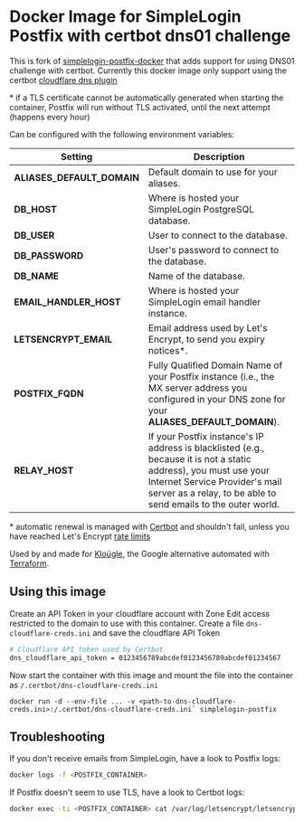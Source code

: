 # Docker Image for SimpleLogin Postfix with certbot dns01 challenge

This is fork of [simplelogin-postfix-docker](https://github.com/simple-login/simplelogin-postfix-docker) that adds support for using DNS01 challenge with certbot.
Currently this docker image only support using the certbot [cloudflare dns plugin](https://certbot-dns-cloudflare.readthedocs.io/en/stable/)

\* if a TLS certificate cannot be automatically generated when starting the container, Postfix will run without TLS activated, until the next attempt (happens every hour)

Can be configured with the following environment variables:

Setting     | Description
----------- | -------------------------------------------
**ALIASES_DEFAULT_DOMAIN** | Default domain to use for your aliases.
**DB_HOST** | Where is hosted your SimpleLogin PostgreSQL database.
**DB_USER** | User to connect to the database.
**DB_PASSWORD** | User's password to connect to the database.
**DB_NAME** | Name of the database.
**EMAIL_HANDLER_HOST** | Where is hosted your SimpleLogin email handler instance.
**LETSENCRYPT_EMAIL** | Email address used by Let's Encrypt, to send you expiry notices\*.
**POSTFIX_FQDN** | Fully Qualified Domain Name of your Postfix instance (i.e., the MX server address you configured in your DNS zone for your **ALIASES_DEFAULT_DOMAIN**).
**RELAY_HOST** | If your Postfix instance's IP address is blacklisted (e.g., because it is not a static address), you must use your Internet Service Provider's mail server as a relay, to be able to send emails to the outer world.

\* automatic renewal is managed with [Certbot](https://certbot.eff.org/) and shouldn't fail, unless you have reached Let's Encrypt [rate limits](https://letsencrypt.org/docs/rate-limits/)

Used by and made for [Kloügle](https://github.com/arugifa/klougle), the Google
alternative automated with [Terraform](https://www.terraform.io/).

## Using this image
Create an API Token in your cloudflare account with Zone Edit access restricted to the domain to use with this container. Create a file `dns-cloudflare-creds.ini` and save the
cloudflare API Token
```sh
# Cloudflare API token used by Certbot
dns_cloudflare_api_token = 0123456789abcdef0123456789abcdef01234567
```
Now start the container with this image and mount the file into the container as `/.certbot/dns-cloudflare-creds.ini`

```
docker run -d --env-file ... -v <path-to-dns-cloudflare-creds.ini>:/.certbot/dns-cloudflare-creds.ini` simplelogin-postfix
```

## Troubleshooting

If you don't receive emails from SimpleLogin, have a look to Postfix logs:
```sh
docker logs -f <POSTFIX_CONTAINER>
```

If Postfix doesn't seem to use TLS, have a look to Certbot logs:
```sh
docker exec -ti <POSTFIX_CONTAINER> cat /var/log/letsencrypt/letsencrypt.log
```
